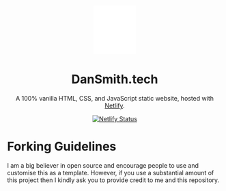 <div align="center">
  <img alt="Logo" src="https://github.com/dan-smith-tech/Dan-Smith-Website/blob/main/images/favicon.svg" width="100"/>
</div>
<h1 align="center">DanSmith.tech</h1>
<p align="center">A 100% vanilla HTML, CSS, and JavaScript static website, hosted with <a href="https://www.netlify.com/" target="_blank">Netlify</a>.</p>
<div align="center">
  <a href="https://app.netlify.com/sites/dan-smith/deploys" target="_blank">
    <img src="https://api.netlify.com/api/v1/badges/d39037ef-9048-4ee0-9bb9-900efe2bac76/deploy-status" alt="Netlify Status" />
  </a>
</div>
<div>
  <h1>Forking Guidelines</h1>
  <p>I am a big believer in open source and encourage people to use and customise this as a template. However, if you use a substantial amount of this project then I kindly ask you to provide credit to me and this repository.</p>
</div>
